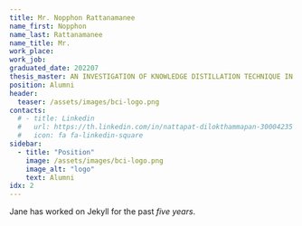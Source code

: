 ```yaml
---
title: Mr. Nopphon Rattanamanee
name_first: Nopphon
name_last: Rattanamanee
name_title: Mr.
work_place: 
work_job: 
graduated_date: 202207
thesis_master: AN INVESTIGATION OF KNOWLEDGE DISTILLATION TECHNIQUE IN FMRI-IMAGE CROSS-MODALITY
position: Alumni
header:
  teaser: /assets/images/bci-logo.png
contacts:
  # - title: Linkedin
  #   url: https://th.linkedin.com/in/nattapat-dilokthammapan-30004235
  #   icon: fa fa-linkedin-square
sidebar:
  - title: "Position"
    image: /assets/images/bci-logo.png
    image_alt: "logo"
    text: Alumni
idx: 2
---
```

Jane has worked on Jekyll for the past *five years*.
